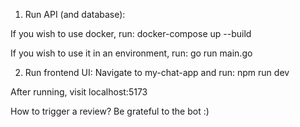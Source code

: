 1. Run API (and database):

If you wish to use docker, run:
docker-compose up --build

If you wish to use it in an environment, run:
go run main.go

2. Run frontend UI:
Navigate to my-chat-app and run:
npm run dev

After running, visit localhost:5173

How to trigger a review? Be grateful to the bot :)
